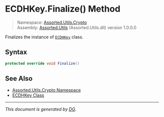 ﻿# ECDHKey.Finalize() Method

> Namespace: [Assorted.Utils.Crypto](_toc.Assorted.Utils.md#Assorted.Utils.Crypto%20Namespace)\
> Assembly: [Assorted.Utils](_toc.Assorted.Utils.md) (Assorted.Utils.dll) version 1.0.0.0

Finalizes the instance of [`ECDHKey`](Assorted.Utils.Crypto.ECDHKey.md) class.

## Syntax

```csharp
protected override void Finalize()
```

## See Also

- [Assorted.Utils.Crypto Namespace](_toc.Assorted.Utils.md#Assorted.Utils.Crypto%20Namespace)
- [ECDHKey Class](Assorted.Utils.Crypto.ECDHKey.md)

---

_This document is generated by [DG](https://github.com/Khojasteh/dg)._
